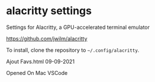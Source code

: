 # alacritty settings

Settings for Alacritty, a GPU-accelerated terminal emulator

https://github.com/jwilm/alacritty

To install, clone the repository to `~/.config/alacritty`.

Ajout Favs.html 09-09-2021

Opened On Mac VSCode
